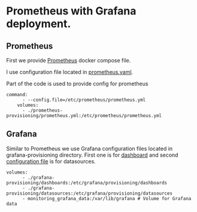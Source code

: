 # Prometheus with Grafana deployment.

## Prometheus
First we provide [Prometheus](docker-compose.yaml) docker compose file.

I use configuration file located in [prometheus.yaml](prometheus-provisioning/prometheus.yml).

Part of the code is used to provide config for prometheus 

```
command:
      - --config.file=/etc/prometheus/prometheus.yml
    volumes:
      - ./prometheus-provisioning/prometheus.yml:/etc/prometheus/prometheus.yml
```
## Grafana
Similar to Prometheus we use Grafana configuration files located in grafana-provisioning directory. First one is for [dashboard](grafana-provisioning/dashboards/default.yaml) and second [configuration file](grafana-provisioning/datasources/default.yaml) is for datasources.  

```
volumes:
      - ./grafana-provisioning/dashboards:/etc/grafana/provisioning/dashboards
      - ./grafana-provisioning/datasources:/etc/grafana/provisioning/datasources
      - monitoring_grafana_data:/var/lib/grafana # Volume for Grafana data
```